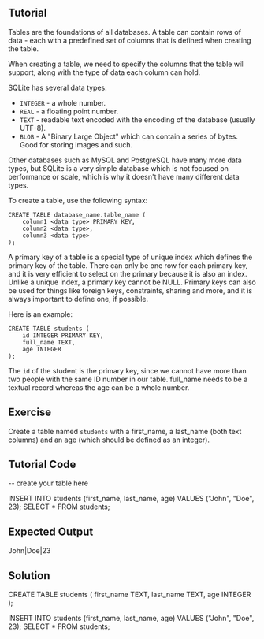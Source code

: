 Tutorial
--------

Tables are the foundations of all databases. A table can contain rows of data - each with a predefined set of columns that is defined when creating the table.

When creating a table, we need to specify the columns that the table will support, along with the type of data each column can hold.

SQLite has several data types:

* `INTEGER` - a whole number.
* `REAL` - a floating point number.
* `TEXT` - readable text encoded with the encoding of the database (usually UTF-8).
* `BLOB` - A "Binary Large Object" which can contain a series of bytes. Good for storing images and such.

Other databases such as MySQL and PostgreSQL have many more data types, but SQLite is a very simple database which is not focused on performance or scale,
which is why it doesn't have many different data types.

To create a table, use the following syntax:

    CREATE TABLE database_name.table_name (
        column1 <data type> PRIMARY KEY,
        column2 <data type>,
        column3 <data type>
    );

A primary key of a table is a special type of unique index which defines the primary key of the table. There can only be one row for each primary key, and
it is very efficient to select on the primary because it is also an index. Unlike a unique index, a primary key cannot be NULL. Primary keys can also
be used for things like foreign keys, constraints, sharing and more, and it is always important to define one, if possible.

Here is an example:

    CREATE TABLE students (
        id INTEGER PRIMARY KEY,
        full_name TEXT,
        age INTEGER
    );

The `id` of the student is the primary key, since we cannot have more than two people with the same ID number in our table. full_name needs to be a textual
record whereas the age can be a whole number.

Exercise
--------

Create a table named `students` with a first_name, a last_name (both text columns) and an age (which should be defined as an integer).

Tutorial Code
-------------
-- create your table here

INSERT INTO students (first_name, last_name, age) VALUES ("John", "Doe", 23);
SELECT * FROM students;

Expected Output
---------------
John|Doe|23

Solution
--------
CREATE TABLE students (
    first_name TEXT,
    last_name TEXT,
    age INTEGER
);

INSERT INTO students (first_name, last_name, age) VALUES ("John", "Doe", 23);
SELECT * FROM students;
